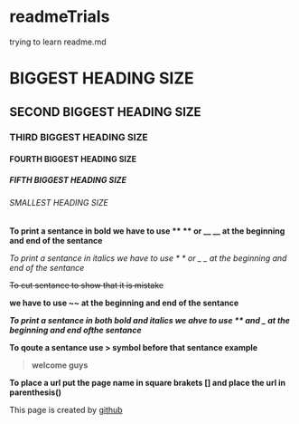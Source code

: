 # readmeTrials
trying to learn readme.md
# BIGGEST HEADING SIZE
## SECOND BIGGEST HEADING SIZE
### THIRD BIGGEST HEADING SIZE
#### FOURTH BIGGEST HEADING SIZE
##### FIFTH BIGGEST HEADING SIZE
###### SMALLEST HEADING SIZE
**To print a sentance in bold we have to use ** ** or __ __ at the beginning and end of the sentance**

*To print a sentance in italics we have to use * * or _ _ at the beginning and end of the sentance*

~~To cut sentance to show that it is mistake~~

**we have to use ~~ at the beginning and end of the sentance**

**_To print a sentance in both bold and italics we ahve to use ** and _ at the beginning and end ofthe sentance_**

**To qoute a sentance use > symbol before that sentance example**
>**welcome guys**

**To place a url put the page name in square brakets [] and place the url in parenthesis()**

This page is created by [github](https://pages.github.com)


